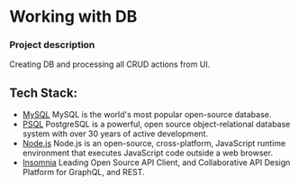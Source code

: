 # Working with DB

<!-- [Project Description](#project-description) | [Tech Stack](#tech-stack) | [Installation](#installation) | [Running tests](#running-tests) | [Development Process](#development-process) | [User Stories](#user-stories) | [Database](#entity-relationship-diagram) | [Models](#workflow-diagram) | [Further development](#further-development) -->

### Project description

Creating DB and processing all CRUD actions from UI.

## Tech Stack:

- [MySQL](https://dev.mysql.com/doc/mysql-getting-started/en/) MySQL is the world's most popular open-source database.
- [PSQL](https://www.postgresql.org/) PostgreSQL is a powerful, open source object-relational database system with over 30 years of active development.
- [Node.js](https://dev.mysql.com/doc/mysql-getting-started/en/) Node.js is an open-source, cross-platform, JavaScript runtime environment that executes JavaScript code outside a web browser.
- [Insomnia](https://insomnia.rest/) Leading Open Source API Client, and Collaborative API Design Platform for GraphQL, and REST.
